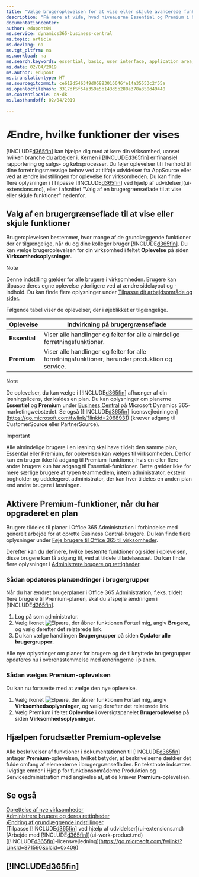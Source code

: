 ```yaml
---
title: "Vælge brugeroplevelsen for at vise eller skjule avancerede funktioner | Microsoft Docs"
description: "Få mere at vide, hvad niveauerne Essential og Premium i brugeroplevelserne hver især betyder for brugergrænsefladen, funktionalitetsområderne og dit firma."
documentationcenter: 
author: edupont04
ms.service: dynamics365-business-central
ms.topic: article
ms.devlang: na
ms.tgt_pltfrm: na
ms.workload: na
ms.search.keywords: essential, basic, user interface, application area, experience
ms.date: 02/04/2019
ms.author: edupont
ms.translationtype: HT
ms.sourcegitcommit: ce612d546349d05883016646fe14a35553c2f55a
ms.openlocfilehash: 3317df5f54a359e5b143d5b288a378a350d49440
ms.contentlocale: da-dk
ms.lasthandoff: 02/04/2019

---
```

# <a name="changing-which-features-are-displayed"></a>Ændre, hvilke funktioner der vises
[!INCLUDE[d365fin](includes/d365fin_md.md)] kan hjælpe dig med at køre din virksomhed, uanset hvilken branche du arbejder i. Kernen i [!INCLUDE[d365fin](includes/d365fin_md.md)] er finansiel rapportering og salgs- og købsprocesser. Du føjer oplevelser til i henhold til dine forretningsmæssige behov ved at tilføje udvidelser fra AppSource eller ved at ændre indstillingen for oplevelse for virksomheden. Du kan finde flere oplysninger i [Tilpasse [!INCLUDE[d365fin](includes/d365fin_md.md)] ved hjælp af udvidelser](ui-extensions.md), eller i afsnittet "Valg af en brugergrænseflade til at vise eller skjule funktioner" nedenfor.

## <a name="choosing-a-user-experience-to-show-or-hide-features"></a>Valg af en brugergrænseflade til at vise eller skjule funktioner
Brugeroplevelsen bestemmer, hvor mange af de grundlæggende funktioner der er tilgængelige, når du og dine kolleger bruger [!INCLUDE[d365fin](includes/d365fin_md.md)]. Du kan vælge brugeroplevelsen for din virksomhed i feltet **Oplevelse** på siden **Virksomhedsoplysninger**.

> [!NOTE]  
> Denne indstilling gælder for alle brugere i virksomheden. Brugere kan tilpasse deres egne oplevelse yderligere ved at ændre sidelayout og -indhold. Du kan finde flere oplysninger under [Tilpasse dit arbejdsområde og sider](ui-personalization-user.md).  

Følgende tabel viser de oplevelser, der i øjeblikket er tilgængelige.

| Oplevelse | Indvirkning på brugergrænseflade |
| --- | --- |
| **Essential** |Viser alle handlinger og felter for alle almindelige forretningsfunktioner.|
| **Premium** |Viser alle handlinger og felter for alle forretningsfunktioner, herunder produktion og service.|

> [!NOTE]  
> De oplevelser, du kan vælge i [!INCLUDE[d365fin](includes/d365fin_md.md)] afhænger af din løsningslicens, der kaldes en plan. Du kan oplysninger om planerne **Essentiel** og **Premium** under [Business Central](https://go.microsoft.com/fwlink/?linkid=870242) på Microsoft Dynamics 365-marketingwebstedet. Se også [[!INCLUDE[d365fin](includes/d365fin_md.md)] licensvejledningen](https://go.microsoft.com/fwlink/?linkid=2068931) (kræver adgang til CustomerSource eller PartnerSource).

> [!IMPORTANT]  
> Alle almindelige brugere i en løsning skal have tildelt den samme plan, Essential eller Premium, før oplevelsen kan vælges til virksomheden. Derfor kan én bruger ikke få adgang til Premium-funktioner, hvis en eller flere andre brugere kun har adgang til Essential-funktioner. Dette gælder ikke for mere særlige brugere af typen teammedlem, intern administrator, ekstern bogholder og uddelegeret administrator, der kan hver tildeles en anden plan end andre brugere i løsningen.

## <a name="enabling-premium-features-after-upgrading-a-plan"></a>Aktivere Premium-funktioner, når du har opgraderet en plan
Brugere tildeles til planer i Office 365 Administration i forbindelse med generelt arbejde for at oprette Business Central-brugere. Du kan finde flere oplysninger under [Føje brugere til Office 365 til virksomheder](https://support.office.com/en-us/article/Add-users-to-Office-365-for-business-435ccec3-09dd-4587-9ebd-2f3cad6bc2bc).

Derefter kan du definere, hvilke bestemte funktioner og sider i oplevelsen, disse brugere kan få adgang til, ved at tildele tilladelsessæt. Du kan finde flere oplysninger i [Administrere brugere og rettigheder](ui-how-users-permissions.md).

### <a name="to-update-plan-changes-in-users-groups"></a>Sådan opdateres planændringer i brugergrupper
Når du har ændret brugerplaner i Office 365 Administration, f.eks. tildelt flere brugere til Premium-planen, skal du afspejle ændringen i [!INCLUDE[d365fin](includes/d365fin_md.md)].

1. Log på som administrator.
2. Vælg ikonet ![Elpære, der åbner funktionen Fortæl mig](media/ui-search/search_small.png "Fortæl mig, hvad du vil foretage dig"), angiv **Brugere**, og vælg derefter det relaterede link.
3. Du kan vælge handlingen **Brugergrupper** på siden **Opdater alle brugergrupper**.

Alle nye oplysninger om planer for brugere og de tilknyttede brugergrupper opdateres nu i overensstemmelse med ændringerne i planen.

### <a name="to-select-the-premium-experience"></a>Sådan vælges Premium-oplevelsen
Du kan nu fortsætte med at vælge den nye oplevelse.
1. Vælg ikonet ![Elpære, der åbner funktionen Fortæl mig](media/ui-search/search_small.png "Fortæl mig, hvad du vil foretage dig"), angiv **Virksomhedsoplysninger**, og vælg derefter det relaterede link.
2. Vælg Premium i feltet **Oplevelse** i oversigtspanelet **Brugeroplevelse** på siden **Virksomhedsoplysninger**.

## <a name="help-assumes-premium-experience"></a>Hjælpen forudsætter Premium-oplevelse
Alle beskrivelser af funktioner i dokumentationen til [!INCLUDE[d365fin](includes/d365fin_md.md)] antager **Premium**-oplevelsen, hvilket betyder, at beskrivelserne dækker det fulde omfang af elementerne i brugergrænsefladen. En tekstnote indsættes i vigtige emner i Hjælp for funktionsområderne Produktion og Serviceadministration med angivelse af, at de kræver **Premium**-oplevelsen.

## <a name="see-also"></a>Se også
[Oprettelse af nye virksomheder](about-new-company.md)  
[Administrere brugere og deres rettigheder](ui-how-users-permissions.md)    
[Ændring af grundlæggende indstillinger](ui-change-basic-settings.md)  
[Tilpasse [!INCLUDE[d365fin](includes/d365fin_md.md)] ved hjælp af udvidelser](ui-extensions.md)  
[Arbejde med [!INCLUDE[d365fin](includes/d365fin_md.md)]](ui-work-product.md)  
[[!INCLUDE[d365fin](includes/d365fin_md.md)]-licensvejledning](https://go.microsoft.com/fwlink/?LinkId=871590&clcid=0x409)

## [!INCLUDE[d365fin](includes/free_trial_md.md)]  

